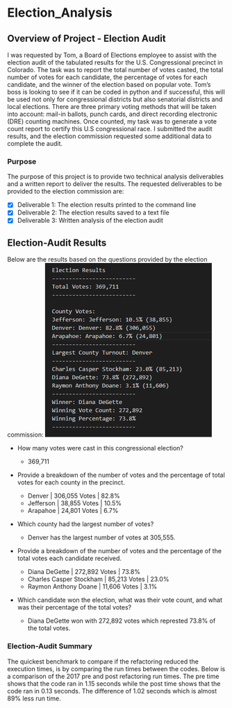 # Election_Analysis

## Overview of Project - Election Audit
I was requested by Tom, a Board of Elections employee to assist with the election audit of the tabulated results for the U.S. Congressional precinct in Colorado. The task was to report the total number of votes casted, the total number of votes for each candidate, the percentage of votes for each candidate, and the winner of the election based on popular vote. Tom’s boss is looking to see if it can be coded in python and if successful, this will be used not only for congressional districts but also senatorial districts and local elections. There are three primary voting methods that will be taken into account: mail-in ballots, punch cards, and direct recording electronic (DRE) counting machines. Once counted, my task was to generate a vote count report to certify this U.S congressional race. I submitted the audit results, and the election commission requested some additional data to complete the audit.


### Purpose
The purpose of this project is to provide two technical analysis deliverables and a written report to deliver the results. The requested deliverables to be provided to the election commission are:

- [x] Deliverable 1: The election results printed to the command line
- [x] Deliverable 2: The election results saved to a text file
- [x] Deliverable 3: Written analysis of the election audit

## Election-Audit Results
Below are the results based on the questions provided by the election commission:
![Election Results](/Resources/Results.PNG)

- How many votes were cast in this congressional election? 
    - 369,711

- Provide a breakdown of the number of votes and the percentage of total votes for each   county in the precinct.

    - Denver | 306,055 Votes | 82.8%
    - Jefferson | 38,855 Votes | 10.5%
    - Arapahoe | 24,801 Votes | 6.7%

- Which county had the largest number of votes?
    - Denver has the largest number of votes at 305,555.

- Provide a breakdown of the number of votes and the percentage of the total votes each candidate received.

    - Diana DeGette | 272,892 Votes | 73.8%
    - Charles Casper Stockham | 85,213 Votes | 23.0%
    - Raymon Anthony Doane | 11,606 Votes | 3.1%

- Which candidate won the election, what was their vote count, and what was their percentage of the total votes?

    - Diana DeGette won with 272,892 votes which represted 73.8% of the total votes. 

### Election-Audit Summary
The quickest benchmark to compare if the refactoring reduced the execution times, is by comparing the run times between the codes. Below is a comparison of the 2017 pre and post refactoring run times. The pre time shows that the code ran in 1.15 seconds while the post time shows that the code ran in 0.13 seconds. The difference of 1.02 seconds which is almost 89% less run time.
